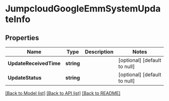 # JumpcloudGoogleEmmSystemUpdateInfo

## Properties
Name | Type | Description | Notes
------------ | ------------- | ------------- | -------------
**UpdateReceivedTime** | **string** |  | [optional] [default to null]
**UpdateStatus** | **string** |  | [optional] [default to null]

[[Back to Model list]](../README.md#documentation-for-models) [[Back to API list]](../README.md#documentation-for-api-endpoints) [[Back to README]](../README.md)


